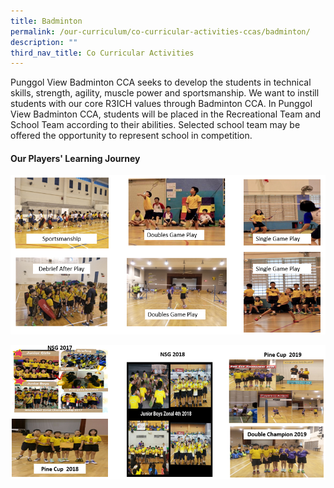 ```yaml
---
title: Badminton
permalink: /our-curriculum/co-curricular-activities-ccas/badminton/
description: ""
third_nav_title: Co Curricular Activities
---
```

Punggol View Badminton CCA seeks to develop the students in technical skills, strength, agility, muscle power and sportsmanship. We want to instill students with our core R3ICH values through Badminton CCA. In Punggol View Badminton CCA, students will be placed in the Recreational Team and School Team according to their abilities. Selected school team may be offered the opportunity to represent school in competition. 


#### Our Players' Learning Journey

![Our Players' Learning Journey](/images/badminton1.png)

![Our Players' Learning Journey](/images/badminton2.png)
